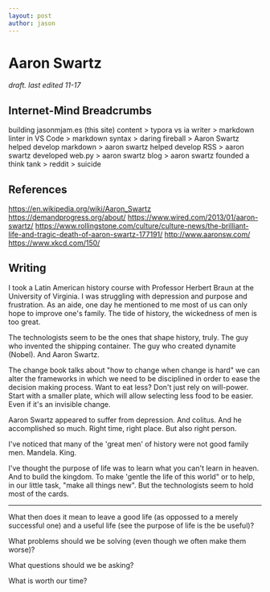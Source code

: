 ```yaml
---
layout: post
author: jason
---
```


# Aaron Swartz

*draft.  last edited 11-17*

## Internet-Mind Breadcrumbs

building jasonmjam.es (this site) content > typora vs ia writer > markdown linter in VS Code > markdown syntax > daring fireball > Aaron Swartz helped develop markdown > aaron swartz helped develop RSS > aaron swartz developed web.py > aaron swartz blog > aaron swartz founded a think tank > reddit > suicide

## References

<https://en.wikipedia.org/wiki/Aaron_Swartz>
<https://demandprogress.org/about/>
<https://www.wired.com/2013/01/aaron-swartz/>
<https://www.rollingstone.com/culture/culture-news/the-brilliant-life-and-tragic-death-of-aaron-swartz-177191/>
<http://www.aaronsw.com/>
<https://www.xkcd.com/150/>

## Writing

I took a Latin American history course with Professor Herbert Braun at the University of Virginia.  I was struggling with depression and purpose and frustration.  As an aide, one day he mentioned to me most of us can only hope to improve one's family.  The tide of history, the wickedness of men is too great.  

The technologists seem to be the ones that shape history, truly.  The guy who invented the shipping container.  The guy who created dynamite (Nobel).  And Aaron Swartz.  

The change book talks about "how to change when change is hard" we can alter the frameworks in which we need to be disciplined in order to ease the decision making process.  Want to eat less?  Don't just rely on will-power.  Start with a smaller plate, which will allow selecting less food to be easier.  Even if it's an invisible change.

Aaron Swartz appeared to suffer from depression.  And colitus.  And he accomplished so much.  Right time, right place.  But also right person.

I've noticed that many of the 'great men' of history were not good family men.  Mandela.  King.  

I've thought the purpose of life was to learn what you can't learn in heaven.  And to build the kingdom.  To make 'gentle the life of this world" or to help, in our little task, "make all things new".  But the technologists seem to hold most of the cards.

---

What then does it mean to leave a good life (as oppossed to a merely successful one) and a useful life (see the purpose of life is the be useful)?

What problems should we be solving (even though we often make them worse)?  

What questions should we be asking?  

What is worth our time?
